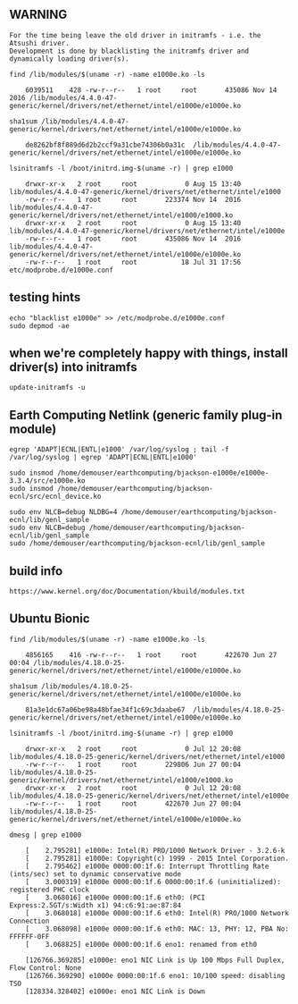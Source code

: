 
## WARNING

    For the time being leave the old driver in initramfs - i.e. the Atsushi driver.
    Development is done by blacklisting the initramfs driver and dynamically loading driver(s).

    find /lib/modules/$(uname -r) -name e1000e.ko -ls

        6039511    428 -rw-r--r--   1 root     root       435086 Nov 14  2016 /lib/modules/4.4.0-47-generic/kernel/drivers/net/ethernet/intel/e1000e/e1000e.ko

    sha1sum /lib/modules/4.4.0-47-generic/kernel/drivers/net/ethernet/intel/e1000e/e1000e.ko

        de8262bf8f889d6d2b2ccf9a31cbe74306b0a31c  /lib/modules/4.4.0-47-generic/kernel/drivers/net/ethernet/intel/e1000e/e1000e.ko

    lsinitramfs -l /boot/initrd.img-$(uname -r) | grep e1000

        drwxr-xr-x   2 root     root            0 Aug 15 13:40 lib/modules/4.4.0-47-generic/kernel/drivers/net/ethernet/intel/e1000
        -rw-r--r--   1 root     root       223374 Nov 14  2016 lib/modules/4.4.0-47-generic/kernel/drivers/net/ethernet/intel/e1000/e1000.ko
        drwxr-xr-x   2 root     root            0 Aug 15 13:40 lib/modules/4.4.0-47-generic/kernel/drivers/net/ethernet/intel/e1000e
        -rw-r--r--   1 root     root       435086 Nov 14  2016 lib/modules/4.4.0-47-generic/kernel/drivers/net/ethernet/intel/e1000e/e1000e.ko
        -rw-r--r--   1 root     root           18 Jul 31 17:56 etc/modprobe.d/e1000e.conf

## testing hints

    echo "blacklist e1000e" >> /etc/modprobe.d/e1000e.conf
    sudo depmod -ae
    
## when we're completely happy with things, install driver(s) into initramfs
    
    update-initramfs -u

## Earth Computing Netlink (generic family plug-in module)

    egrep 'ADAPT|ECNL|ENTL|e1000' /var/log/syslog ; tail -f /var/log/syslog | egrep 'ADAPT|ECNL|ENTL|e1000'

    sudo insmod /home/demouser/earthcomputing/bjackson-e1000e/e1000e-3.3.4/src/e1000e.ko
    sudo insmod /home/demouser/earthcomputing/bjackson-ecnl/src/ecnl_device.ko

    sudo env NLCB=debug NLDBG=4 /home/demouser/earthcomputing/bjackson-ecnl/lib/genl_sample
    sudo env NLCB=debug /home/demouser/earthcomputing/bjackson-ecnl/lib/genl_sample
    sudo /home/demouser/earthcomputing/bjackson-ecnl/lib/genl_sample

## build info

    https://www.kernel.org/doc/Documentation/kbuild/modules.txt

## Ubuntu Bionic

    find /lib/modules/$(uname -r) -name e1000e.ko -ls

        4856165    416 -rw-r--r--   1 root     root       422670 Jun 27 00:04 /lib/modules/4.18.0-25-generic/kernel/drivers/net/ethernet/intel/e1000e/e1000e.ko

    sha1sum /lib/modules/4.18.0-25-generic/kernel/drivers/net/ethernet/intel/e1000e/e1000e.ko

        81a3e1dc67a06be98a48bfae34f1c69c3daabe67  /lib/modules/4.18.0-25-generic/kernel/drivers/net/ethernet/intel/e1000e/e1000e.ko

    lsinitramfs -l /boot/initrd.img-$(uname -r) | grep e1000

        drwxr-xr-x   2 root     root            0 Jul 12 20:08 lib/modules/4.18.0-25-generic/kernel/drivers/net/ethernet/intel/e1000
        -rw-r--r--   1 root     root       229806 Jun 27 00:04 lib/modules/4.18.0-25-generic/kernel/drivers/net/ethernet/intel/e1000/e1000.ko
        drwxr-xr-x   2 root     root            0 Jul 12 20:08 lib/modules/4.18.0-25-generic/kernel/drivers/net/ethernet/intel/e1000e
        -rw-r--r--   1 root     root       422670 Jun 27 00:04 lib/modules/4.18.0-25-generic/kernel/drivers/net/ethernet/intel/e1000e/e1000e.ko

    dmesg | grep e1000

        [    2.795281] e1000e: Intel(R) PRO/1000 Network Driver - 3.2.6-k
        [    2.795281] e1000e: Copyright(c) 1999 - 2015 Intel Corporation.
        [    2.795462] e1000e 0000:00:1f.6: Interrupt Throttling Rate (ints/sec) set to dynamic conservative mode
        [    3.000319] e1000e 0000:00:1f.6 0000:00:1f.6 (uninitialized): registered PHC clock
        [    3.068016] e1000e 0000:00:1f.6 eth0: (PCI Express:2.5GT/s:Width x1) 94:c6:91:ae:87:84
        [    3.068018] e1000e 0000:00:1f.6 eth0: Intel(R) PRO/1000 Network Connection
        [    3.068098] e1000e 0000:00:1f.6 eth0: MAC: 13, PHY: 12, PBA No: FFFFFF-0FF
        [    3.068825] e1000e 0000:00:1f.6 eno1: renamed from eth0

        [126766.369285] e1000e: eno1 NIC Link is Up 100 Mbps Full Duplex, Flow Control: None
        [126766.369290] e1000e 0000:00:1f.6 eno1: 10/100 speed: disabling TSO
        [128334.328402] e1000e: eno1 NIC Link is Down


